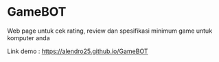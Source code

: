 # GameBOT
Web page untuk cek rating, review dan spesifikasi minimum game untuk komputer anda

Link demo :
https://alendro25.github.io/GameBOT
